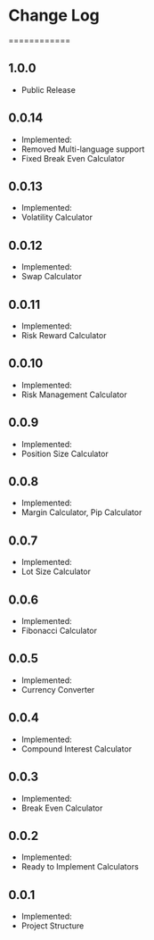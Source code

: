 # Change Log

============

## 1.0.0

- Public Release

## 0.0.14

- Implemented:
- Removed Multi-language support
- Fixed Break Even Calculator

## 0.0.13

- Implemented:
- Volatility Calculator

## 0.0.12

- Implemented:
- Swap Calculator

## 0.0.11

- Implemented:
- Risk Reward Calculator

## 0.0.10

- Implemented:
- Risk Management Calculator

## 0.0.9

- Implemented:
- Position Size Calculator

## 0.0.8

- Implemented:
- Margin Calculator, Pip Calculator

## 0.0.7

- Implemented:
- Lot Size Calculator

## 0.0.6

- Implemented:
- Fibonacci Calculator

## 0.0.5

- Implemented:
- Currency Converter

## 0.0.4

- Implemented:
- Compound Interest Calculator

## 0.0.3

- Implemented:
- Break Even Calculator

## 0.0.2

- Implemented:
- Ready to Implement Calculators

## 0.0.1

- Implemented:
- Project Structure
